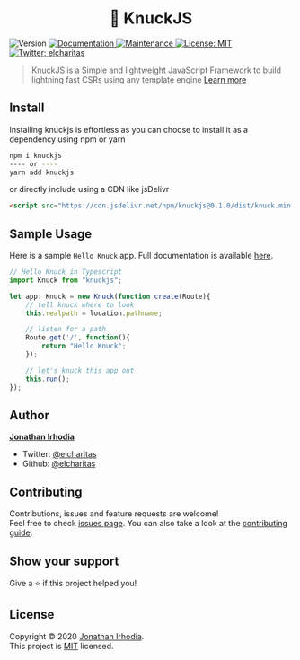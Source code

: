 <h1 align="center">👋 KnuckJS</h1>
<p>
  <img alt="Version" src="https://img.shields.io/badge/version-0.1.0-green.svg?cacheSeconds=2592000" />
  <a href="https://github.com/elcharitas/knuckjs#readme" target="_blank">
    <img alt="Documentation" src="https://img.shields.io/badge/documentation-yes-brightgreen.svg" />
  </a>
  <a href="https://github.com/elcharitas/knuckjs/graphs/commit-activity" target="_blank">
    <img alt="Maintenance" src="https://img.shields.io/badge/Maintained%3F-yes-green.svg" />
  </a>
  <a href="https://github.com/elcharitas/knuckjs/blob/master/LICENSE" target="_blank">
    <img alt="License: MIT" src="https://img.shields.io/github/license/elcharitas/knuckjs" />
  </a>
  <a href="https://twitter.com/elcharitas" target="_blank">
    <img alt="Twitter: elcharitas" src="https://img.shields.io/twitter/follow/elcharitas.svg?style=social" />
  </a>
</p>

> KnuckJS is a Simple and lightweight JavaScript Framework to build lightning fast CSRs using any template engine [Learn more](https://knuck.js.org)

## Install

Installing knuckjs is effortless as you can choose to install it as a dependency using npm or yarn

``` bash
npm i knuckjs
---- or ----
yarn add knuckjs
```

or directly include using a CDN like jsDelivr
``` html
<script src="https://cdn.jsdelivr.net/npm/knuckjs@0.1.0/dist/knuck.min.js"></script>
```

## Sample Usage
Here is a sample `Hello Knuck` app. Full documentation is available [here](https://knuck.js.org).
``` ts
// Hello Knuck in Typescript
import Knuck from "knuckjs";

let app: Knuck = new Knuck(function create(Route){
    // tell knuck where to look
    this.realpath = location.pathname;

    // listen for a path
    Route.get('/', function(){
        return "Hello Knuck";
    });

    // let's knuck this app out
    this.run();
});
```

## Author

**[Jonathan Irhodia](https://elcharitas.com.ng)**

* Twitter: [@elcharitas](https://twitter.com/elcharitas)
* Github: [@elcharitas](https://github.com/elcharitas)

## Contributing

Contributions, issues and feature requests are welcome!<br />Feel free to check [issues page](https://github.com/elcharitas/knuckjs/issues). You can also take a look at the [contributing guide](https://github.com/elcharitas/knuckjs/blob/master/CONTRIBUTING.md).

## Show your support

Give a ⭐️ if this project helped you!

## License

Copyright © 2020 [Jonathan Irhodia](https://github.com/elcharitas).<br />
This project is [MIT](https://github.com/elcharitas/knuckjs/blob/master/LICENSE) licensed.